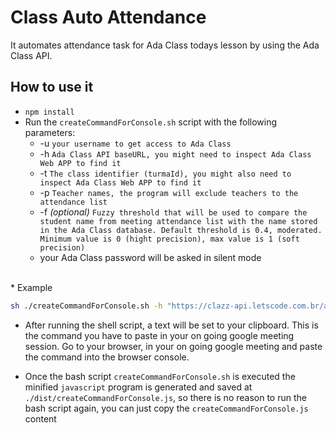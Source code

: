 # Class Auto Attendance

It automates attendance task for Ada Class todays lesson by using the Ada Class API.

## How to use it

* `npm install`
* Run the `createCommandForConsole.sh` script with the following parameters:
    * -u `your username to get access to Ada Class`
    * -h `Ada Class API baseURL, you might need to inspect Ada Class Web APP to find it`
    * -t `The class identifier (turmaId), you might also need to inspect Ada Class Web APP to find it`
    * -p `Teacher names, the program will exclude teachers to the attendance list`
    * -f <i>(optional)</i> `Fuzzy threshold that will be used to compare the student name from meeting attendance list with the name stored in the Ada Class database. Default threshold is 0.4, moderated. Minimum value is 0 (hight precision), max value is 1 (soft precision)`
    * your Ada Class password will be asked in silent mode

<br/>
* Example 

```bash
sh ./createCommandForConsole.sh -h "https://clazz-api.letscode.com.br/api/v1" -u "mario.bros@nintendo.foo" -t "my-turma-id-123456" -p "'Teacher 001', 'Teacher 002'" -f "0.4"
```
* After running the shell script, a text will be set to your clipboard. This is the command you have to paste in your on going google meeting session. Go to your browser, in your on going google meeting and paste the command into the browser console. 

* Once the bash script `createCommandForConsole.sh` is executed the minified `javascript` program is generated and saved at `./dist/createCommandForConsole.js`, so there is no reason to run the bash script again, you can just copy the `createCommandForConsole.js` content